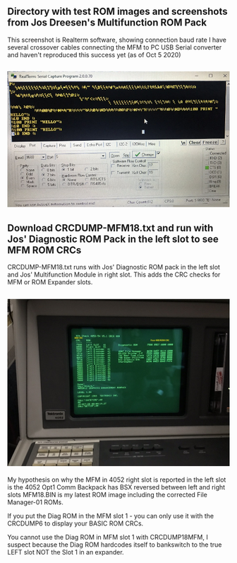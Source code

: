 Directory with test ROM images and screenshots from Jos Dreesen's Multifunction ROM Pack
---
This screenshot is Realterm software, showing connection baud rate
I have several crossover cables connecting the MFM to PC USB Serial converter and haven't reproduced this success yet (as of Oct 5 2020)

![Label and PCB front](./4054aRS232captureOfMFMprotoWithJumperPrinting.jpeg)
---
Download CRCDUMP-MFM18.txt and run with Jos' Diagnostic ROM Pack in the left slot to see MFM ROM CRCs
---
CRCDUMP-MFM18.txt runs with Jos' Diagnostic ROM pack in the left slot and Jos' Multifunction Module in right slot.
This adds the CRC checks for MFM or ROM Expander slots.

![Label and PCB front](./4052%20CRC18%20closeup%20column%20descriptions.jpg)
---
My hypothesis on why the MFM in 4052 right slot is reported in the left slot is the 4052 Opt1 Comm Backpack has BSX reversed between left and right slots
MFM18.BIN is my latest ROM image including the corrected File Manager-01 ROMs.

If you put the Diag ROM in the MFM slot 1 - you can only use it with the CRCDUMP6 to display your BASIC ROM CRCs.

You cannot use the Diag ROM in MFM slot 1 with CRCDUMP18MFM, I suspect because the Diag ROM hardcodes itself to bankswitch to the true LEFT slot NOT the Slot 1 in an expander.
